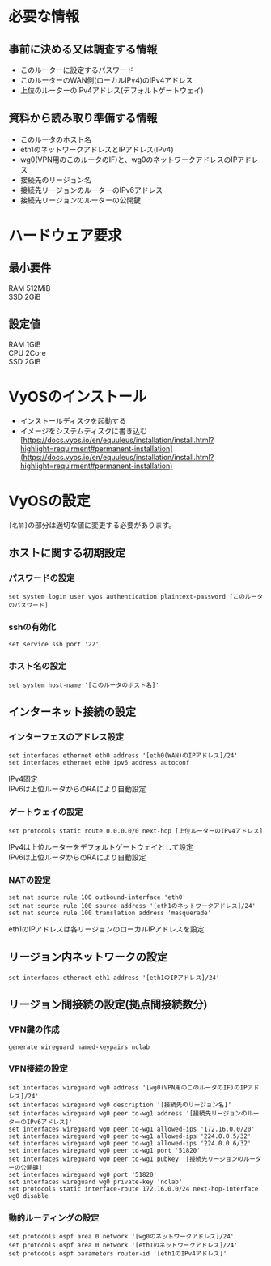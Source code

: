 # 必要な情報
## 事前に決める又は調査する情報
- このルーターに設定するパスワード
- このルーターのWAN側(ローカルIPv4)のIPv4アドレス
- 上位のルーターのIPv4アドレス(デフォルトゲートウェイ)

## 資料から読み取り準備する情報
- このルータのホスト名
- eth1のネットワークアドレスとIPアドレス(IPv4)
- wg0(VPN用のこのルータのIF)と、wg0のネットワークアドレスのIPアドレス
- 接続先のリージョン名
- 接続先リージョンのルーターのIPv6アドレス
- 接続先リージョンのルーターの公開鍵

# ハードウェア要求
## 最小要件
RAM 512MiB  
SSD 2GiB  

## 設定値
RAM 1GiB  
CPU 2Core  
SSD 2GiB  

# VyOSのインストール
- インストールディスクを起動する  
- イメージをシステムディスクに書き込む  
[https://docs.vyos.io/en/equuleus/installation/install.html?highlight=requirment#permanent-installation](https://docs.vyos.io/en/equuleus/installation/install.html?highlight=requirment#permanent-installation)

# VyOSの設定
```[名前]```の部分は適切な値に変更する必要があります。

## ホストに関する初期設定
### パスワードの設定
```
set system login user vyos authentication plaintext-password [このルータのパスワード]
```
### sshの有効化
```
set service ssh port '22'
```
### ホスト名の設定
```
set system host-name '[このルータのホスト名]'
```

## インターネット接続の設定
### インターフェスのアドレス設定
```
set interfaces ethernet eth0 address '[eth0(WAN)のIPアドレス]/24'
set interfaces ethernet eth0 ipv6 address autoconf
```
IPv4固定  
IPv6は上位ルータからのRAにより自動設定  

### ゲートウェイの設定
```
set protocols static route 0.0.0.0/0 next-hop [上位ルーターのIPv4アドレス]
```
IPv4は上位ルーターをデフォルトゲートウェイとして設定  
IPv6は上位ルータからのRAにより自動設定  

### NATの設定
```
set nat source rule 100 outbound-interface 'eth0'
set nat source rule 100 source address '[eth1のネットワークアドレス]/24'
set nat source rule 100 translation address 'masquerade'
```
eth1のIPアドレスは各リージョンのローカルIPアドレスを設定

## リージョン内ネットワークの設定
```
set interfaces ethernet eth1 address '[eth1のIPアドレス]/24'
```

## リージョン間接続の設定(拠点間接続数分)
### VPN鍵の作成
```
generate wireguard named-keypairs nclab
```
### VPN接続の設定
```
set interfaces wireguard wg0 address '[wg0(VPN用のこのルータのIF)のIPアドレス]/24'
set interfaces wireguard wg0 description '[接続先のリージョン名]'
set interfaces wireguard wg0 peer to-wg1 address '[接続先リージョンのルーターのIPv6アドレス]'
set interfaces wireguard wg0 peer to-wg1 allowed-ips '172.16.0.0/20'
set interfaces wireguard wg0 peer to-wg1 allowed-ips '224.0.0.5/32'
set interfaces wireguard wg0 peer to-wg1 allowed-ips '224.0.0.6/32'
set interfaces wireguard wg0 peer to-wg1 port '51820'
set interfaces wireguard wg0 peer to-wg1 pubkey '[接続先リージョンのルーターの公開鍵]'
set interfaces wireguard wg0 port '51820'
set interfaces wireguard wg0 private-key 'nclab'
set protocols static interface-route 172.16.0.0/24 next-hop-interface wg0 disable
```
### 動的ルーティングの設定
```
set protocols ospf area 0 network '[wg0のネットワークアドレス]/24'
set protocols ospf area 0 network '[eth1のネットワークアドレス]/24'
set protocols ospf parameters router-id '[eth1のIPv4アドレス]'
```
